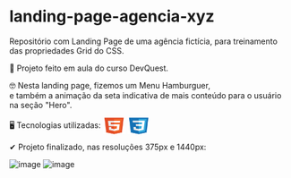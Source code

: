 # landing-page-agencia-xyz
Repositório com Landing Page de uma agência fictícia, para treinamento das propriedades Grid do CSS.

📝 Projeto feito em aula do curso DevQuest.

🤓 Nesta landing page, fizemos um Menu Hamburguer, <br>e também a animação da seta indicativa de mais conteúdo para o usuário na seção "Hero".

🖥 Tecnologias utilizadas:
  <img align="center" alt="HTML" height="30" width="40" src="https://raw.githubusercontent.com/devicons/devicon/master/icons/html5/html5-original.svg">
  <img align="center" alt="CSS" height="30" width="40" src="https://raw.githubusercontent.com/devicons/devicon/master/icons/css3/css3-original.svg">
   
✔ Projeto finalizado, nas resoluções 375px e 1440px:

![image](https://user-images.githubusercontent.com/97855964/165378558-89766386-2118-4ef2-af88-b81fee3142d8.png)
![image](https://user-images.githubusercontent.com/97855964/165378650-762af8cf-22c2-4ae4-9c1d-913140479c14.png)
